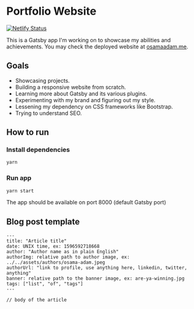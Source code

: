 # Portfolio Website

[![Netlify Status](https://api.netlify.com/api/v1/badges/921f376b-a2e3-415e-ac9d-81a99850a5a0/deploy-status)](https://app.netlify.com/sites/osamaadam/deploys)

This is a Gatsby app I'm working on to showcase my abilities and achievements.
You may check the deployed website at
[osamaadam.me](https://osamaadam.me).

## Goals

- Showcasing projects.
- Building a responsive website from scratch.
- Learning more about Gatsby and its various plugins.
- Experimenting with my brand and figuring out my style.
- Lessening my dependency on CSS frameworks like Bootstrap.
- Trying to understand SEO.

## How to run

### Install dependencies

```sh
yarn
```

### Run app

```sh
yarn start
```

The app should be available on port 8000 (default Gatsby port)

## Blog post template

```mdx
---
title: "Article title"
date: UNIX time, ex: 1596592718668
author: "Author name as in plain English"
authorImg: relative path to author image, ex: ../../assets/authors/osama-adam.jpeg
authorUrl: "link to profile, use anything here, linkedin, twitter, anything"
banner: relative path to the banner image, ex: are-ya-winning.jpg
tags: ["list", "of", "tags"]
---

// body of the article
```
